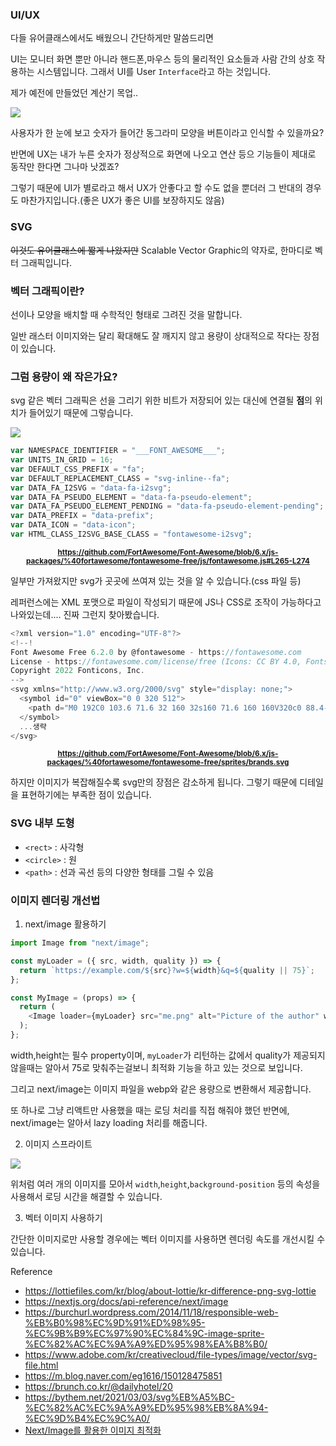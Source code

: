 ### UI/UX

다들 유어클래스에서도 배웠으니 간단하게만 말씀드리면

UI는 모니터 화면 뿐만 아니라 핸드폰,마우스 등의 물리적인 요소들과 사람 간의 상호 작용하는 시스템입니다. 그래서 UI를 User `Interface`라고 하는 것입니다.

제가 예전에 만들었던 계산기 목업..

<img src='https://camo.githubusercontent.com/9aba5087ef310d968fc0eb52c353458211e23524c10a5bb581b8d5515949a6ad/68747470733a2f2f76656c6f672e76656c63646e2e636f6d2f696d616765732f676b746d643635322f706f73742f35643932303630312d386236392d343931332d626164652d3161393961393330626231352f696d6167652e706e67' />

사용자가 한 눈에 보고 숫자가 들어간 동그라미 모양을 버튼이라고 인식할 수 있을까요?

반면에 UX는 내가 누른 숫자가 정상적으로 화면에 나오고 연산 등으 기능들이 제대로 동작만 한다면 그나마 낫겠죠?

그렇기 때문에 UI가 별로라고 해서 UX가 안좋다고 할 수도 없을 뿐더러 그 반대의 경우도 마찬가지입니다.(좋은 UX가 좋은 UI를 보장하지도 않음)

### SVG

~~이것도 유어클래스에 짧게 나왔지만~~ Scalable Vector Graphic의 약자로, 한마디로 벡터 그래픽입니다.

### 벡터 그래픽이란?

선이나 모양을 배치할 때 수학적인 형태로 그려진 것을 말합니다.

일반 래스터 이미지와는 달리 확대해도 잘 깨지지 않고 용량이 상대적으로 작다는 장점이 있습니다.

### 그럼 용량이 왜 작은가요?

svg 같은 벡터 그래픽은 선을 그리기 위한 비트가 저장되어 있는 대신에 연결될 **점**의 위치가 들어있기 때문에 그렇습니다.

<img src="https://ipx-cdn.lottiefiles.com/-YbZEr4f0G51dJTq4_5oW_Z3XA0ePCxZfAiTwmmqBVk/fill/1600/1000/no/0/aHR0cHM6Ly9kM2psNzY5b3k2OXk3Yi5jbG91ZGZyb250Lm5ldC8yMDIyLzA4L1Jhc3Rlci12cy1WZWN0b3IucG5n.jpg" />

```js
var NAMESPACE_IDENTIFIER = "___FONT_AWESOME___";
var UNITS_IN_GRID = 16;
var DEFAULT_CSS_PREFIX = "fa";
var DEFAULT_REPLACEMENT_CLASS = "svg-inline--fa";
var DATA_FA_I2SVG = "data-fa-i2svg";
var DATA_FA_PSEUDO_ELEMENT = "data-fa-pseudo-element";
var DATA_FA_PSEUDO_ELEMENT_PENDING = "data-fa-pseudo-element-pending";
var DATA_PREFIX = "data-prefix";
var DATA_ICON = "data-icon";
var HTML_CLASS_I2SVG_BASE_CLASS = "fontawesome-i2svg";
```

<small><p align='center'><strong>https://github.com/FortAwesome/Font-Awesome/blob/6.x/js-packages/%40fortawesome/fontawesome-free/js/fontawesome.js#L265-L274</strong></p></small>

일부만 가져왔지만 svg가 곳곳에 쓰여져 있는 것을 알 수 있습니다.(css 파일 등)

레퍼런스에는 XML 포맷으로 파일이 작성되기 때문에 JS나 CSS로 조작이 가능하다고 나와있는데.... 진짜 그런지 찾아봤습니다.

```js
<?xml version="1.0" encoding="UTF-8"?>
<!--!
Font Awesome Free 6.2.0 by @fontawesome - https://fontawesome.com
License - https://fontawesome.com/license/free (Icons: CC BY 4.0, Fonts: SIL OFL 1.1, Code: MIT License)
Copyright 2022 Fonticons, Inc.
-->
<svg xmlns="http://www.w3.org/2000/svg" style="display: none;">
  <symbol id="0" viewBox="0 0 320 512">
    <path d="M0 192C0 103.6 71.6 32 160 32s160 71.6 160 160V320c0 88.4-71.6 160-160 160S0 408.4 0 320V192zM160 96c-53 0-96 43-96 96V320c0 53 43 96 96 96s96-43 96-96V192c0-53-43-96-96-96z"></path>
  </symbol>
  ...생략
</svg>
```

<small><p align='center'><strong>https://github.com/FortAwesome/Font-Awesome/blob/6.x/js-packages/%40fortawesome/fontawesome-free/sprites/brands.svg</strong></p></small>

하지만 이미지가 복잡해질수록 svg만의 장점은 감소하게 됩니다.
그렇기 때문에 디테일을 표현하기에는 부족한 점이 있습니다.

### SVG 내부 도형

- `<rect>` : 사각형
- `<circle>` : 원
- `<path>` : 선과 곡선 등의 다양한 형태를 그릴 수 있음

### 이미지 렌더링 개선법

1. next/image 활용하기

```js
import Image from "next/image";

const myLoader = ({ src, width, quality }) => {
  return `https://example.com/${src}?w=${width}&q=${quality || 75}`;
};

const MyImage = (props) => {
  return (
    <Image loader={myLoader} src="me.png" alt="Picture of the author" width={500} height={500} />
  );
};
```

width,height는 필수 property이며, `myLoader`가 리턴하는 값에서 quality가 제공되지 않을때는 알아서 75로 맞춰주는걸보니 최적화 기능을 하고 있는 것으로 보입니다.

그리고 next/image는 이미지 파일을 webp와 같은 용량으로 변환해서 제공합니다.

또 하나로 그냥 리액트만 사용했을 때는 로딩 처리를 직접 해줘야 했던 반면에, next/image는 알아서 lazy loading 처리를 해줍니다.

2. 이미지 스프라이트

<img src='https://burchurl.files.wordpress.com/2014/11/sprite.png' />

위처럼 여러 개의 이미지를 모아서 `width`,`height`,`background-position` 등의 속성을 사용해서 로딩 시간을 해결할 수 있습니다.

3. 벡터 이미지 사용하기

간단한 이미지로만 사용할 경우에는 벡터 이미지를 사용하면 렌더링 속도를 개선시킬 수 있습니다.

Reference

- https://lottiefiles.com/kr/blog/about-lottie/kr-difference-png-svg-lottie
- https://nextjs.org/docs/api-reference/next/image
- https://burchurl.wordpress.com/2014/11/18/responsible-web-%EB%B0%98%EC%9D%91%ED%98%95-%EC%9B%B9%EC%97%90%EC%84%9C-image-sprite-%EC%82%AC%EC%9A%A9%ED%95%98%EA%B8%B0/
- https://www.adobe.com/kr/creativecloud/file-types/image/vector/svg-file.html
- https://m.blog.naver.com/eg1616/150128475851
- https://brunch.co.kr/@dailyhotel/20
- https://bythem.net/2021/03/03/svg%EB%A5%BC-%EC%82%AC%EC%9A%A9%ED%95%98%EB%8A%94-%EC%9D%B4%EC%9C%A0/
- <a href='https://fe-developers.kakaoent.com/2022/220714-next-image/'>Next/Image를 활용한 이미지 최적화</a>
